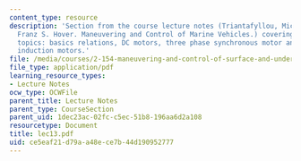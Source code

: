 ```yaml
---
content_type: resource
description: 'Section from the course lecture notes (Triantafyllou, Michael S., and
  Franz S. Hover. Maneuvering and Control of Marine Vehicles.) covering the following
  topics: basics relations, DC motors, three phase synchronous motor and three phase
  induction motors.'
file: /media/courses/2-154-maneuvering-and-control-of-surface-and-underwater-vehicles-13-49-fall-2004/ce5eaf21d79aa48ece7b44d190952777_lec13.pdf
file_type: application/pdf
learning_resource_types:
- Lecture Notes
ocw_type: OCWFile
parent_title: Lecture Notes
parent_type: CourseSection
parent_uid: 1dec23ac-02fc-c5ec-51b8-196aa6d2a108
resourcetype: Document
title: lec13.pdf
uid: ce5eaf21-d79a-a48e-ce7b-44d190952777
---
```

